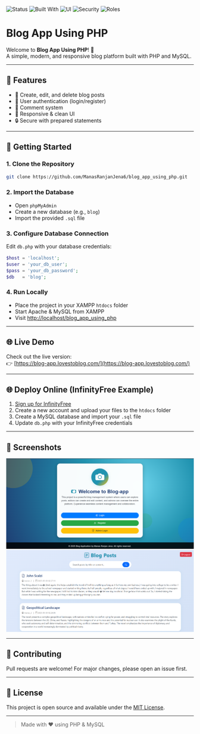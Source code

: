 ![Status](https://img.shields.io/badge/Status-Completed-brightgreen)
![Built With](https://img.shields.io/badge/Built%20With-PHP-blue)
![UI](https://img.shields.io/badge/UI-Bootstrap%205-purple)
![Security](https://img.shields.io/badge/Security-Enhanced-red)
![Roles](https://img.shields.io/badge/Feature-User%20Roles-yellowgreen)

# Blog App Using PHP

Welcome to **Blog App Using PHP**! 🚀  
A simple, modern, and responsive blog platform built with PHP and MySQL.

---

## 🌟 Features

- 📝 Create, edit, and delete blog posts
- 👤 User authentication (login/register)
- 💬 Comment system
- 🎨 Responsive & clean UI
- 🔒 Secure with prepared statements

---

## 🚀 Getting Started

### 1. Clone the Repository

```bash
git clone https://github.com/ManasRanjanJena6/blog_app_using_php.git
```

### 2. Import the Database

- Open `phpMyAdmin`
- Create a new database (e.g., `blog`)
- Import the provided `.sql` file

### 3. Configure Database Connection

Edit `db.php` with your database credentials:

```php
$host = 'localhost';
$user = 'your_db_user';
$pass = 'your_db_password';
$db   = 'blog';
```

### 4. Run Locally

- Place the project in your XAMPP `htdocs` folder
- Start Apache & MySQL from XAMPP
- Visit [http://localhost/blog_app_using_php](http://localhost/blog_app_using_php)

---

## 🌐 Live Demo

Check out the live version:  
👉 [https://blog-app.lovestoblog.com/](https://blog-app.lovestoblog.com/)

---

## 🌐 Deploy Online (InfinityFree Example)

1. [Sign up for InfinityFree](https://infinityfree.net/)
2. Create a new account and upload your files to the `htdocs` folder
3. Create a MySQL database and import your `.sql` file
4. Update `db.php` with your InfinityFree credentials

---

## 📸 Screenshots

![Blog Home](screenshots/home.png)
![Post Page](screenshots/post.png)

---

## 🤝 Contributing

Pull requests are welcome! For major changes, please open an issue first.

---

## 📄 License

This project is open source and available under the [MIT License](LICENSE).

---

> Made with ❤️ using PHP & MySQL